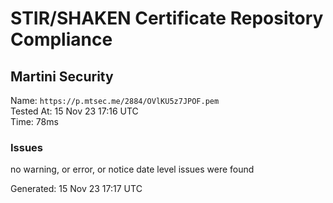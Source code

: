 # STIR/SHAKEN Certificate Repository Compliance

## Martini Security

Name: `https://p.mtsec.me/2884/OVlKU5z7JPOF.pem`\
Tested At: 15 Nov 23 17:16 UTC\
Time: 78ms

### Issues

no warning, or error, or notice date level issues were found

Generated: 15 Nov 23 17:17 UTC